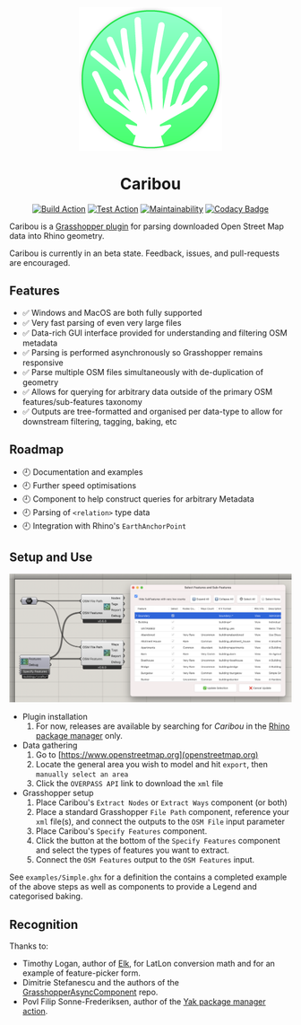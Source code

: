 <div align="center">

![Caribou Logo](/assets/logo_logo.png)

# Caribou

[![Build Action](https://github.com/philipbelesky/Caribou/workflows/Build%20Grasshopper%20Plugin/badge.svg)](https://github.com/philipbelesky/Caribou/actions/workflows/dotnet-grasshopper.yml)
[![Test Action](https://github.com/philipbelesky/Caribou/workflows/Test%20Grasshopper%20Plugin/badge.svg)](https://github.com/philipbelesky/Caribou/actions/workflows/dotnet-tests.yml)
[![Maintainability](https://api.codeclimate.com/v1/badges/20e0e2fd92a1951ccb20/maintainability)](https://codeclimate.com/github/philipbelesky/Caribou/maintainability)
[![Codacy Badge](https://app.codacy.com/project/badge/Grade/39c17c1e89d74fccbece8013b74cb7b6)](https://www.codacy.com/gh/philipbelesky/Caribou/dashboard?utm_source=github.com&amp;utm_medium=referral&amp;utm_content=philipbelesky/Caribou&amp;utm_campaign=Badge_Grade)

</div>

Caribou is a [Grasshopper plugin](https://www.grasshopper3d.com/) for parsing downloaded Open Street Map data into Rhino geometry.

Caribou is currently in an beta state. Feedback, issues, and pull-requests are encouraged.

## Features

- ✅ Windows and MacOS are both fully supported
- ✅ Very fast parsing of even very large files
- ✅ Data-rich GUI interface provided for understanding and filtering OSM metadata
- ✅ Parsing is performed asynchronously so Grasshopper remains responsive
- ✅ Parse multiple OSM files simultaneously with de-duplication of geometry
- ✅ Allows for querying for arbitrary data outside of the primary OSM features/sub-features taxonomy
- ✅ Outputs are tree-formatted and organised per data-type to allow for downstream filtering, tagging, baking, etc

## Roadmap

- 🕘 Documentation and examples
- 🕘 Further speed optimisations
- 🕘 Component to help construct queries for arbitrary Metadata
- 🕘 Parsing of `<relation>` type data
- 🕘 Integration with Rhino's `EarthAnchorPoint`

## Setup and Use

![Image of the definition setup](/assets/demo-v0.7.png)

- Plugin installation
  1. For now, releases are available by searching for *Caribou* in the [Rhino package manager](https://www.rhino3d.com/features/package-manager/) only.
- Data gathering
  1. Go to [https://www.openstreetmap.org](openstreetmap.org)
  2. Locate the general area you wish to model and hit `export`, then `manually select an area`
  3. Click the `OVERPASS API` link to download the `xml` file
- Grasshopper setup
  1. Place Caribou's `Extract Nodes` or `Extract Ways` component (or both)
  2. Place a standard Grasshopper `File Path` component, reference your `xml` file(s), and connect the outputs to the `OSM File` input parameter
  3. Place Caribou's `Specify Features` component.
  4. Click the button at the bottom of the `Specify Features` component and select the types of features you want to extract.
  5. Connect the `OSM Features` output to the `OSM Features` input.

See `examples/Simple.ghx` for a definition the contains a completed example of the above steps as well as components to provide a Legend and categorised baking.

## Recognition

Thanks to:

- Timothy Logan, author of [Elk](https://github.com/logant/Elk), for LatLon conversion math and for an example of feature-picker form.
- Dimitrie Stefanescu and the authors of the [GrasshopperAsyncComponent](https://github.com/specklesystems/GrasshopperAsyncComponent) repo.
- Povl Filip Sonne-Frederiksen, author of the [Yak package manager action](https://github.com/pfmephisto/rhino-yak).
